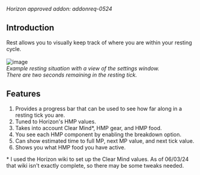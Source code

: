 _Horizon approved addon: addonreq-0524_

## Introduction
Rest allows you to visually keep track of where you are within your resting cycle.<br><br>
![image](https://github.com/RaraProjects/rest/assets/72292212/3e59e5ac-06c3-4f4e-b68d-effef9bed109)<br>
_Example resting situation with a view of the settings window.<br>
There are two seconds remaining in the resting tick._<br>

## Features
1. Provides a progress bar that can be used to see how far along in a resting tick you are.
2. Tuned to Horizon's HMP values.
3. Takes into account Clear Mind*, HMP gear, and HMP food.
4. You see each HMP component by enabling the breakdown option.
5. Can show estimated time to full MP, next MP value, and next tick value.
6. Shows you what HMP food you have active.

\* I used the Horizon wiki to set up the Clear Mind values. As of 06/03/24 that wiki isn't exactly complete, so there may be some tweaks needed.

